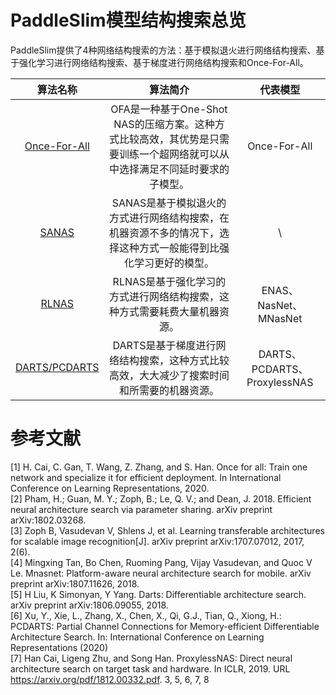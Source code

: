 # PaddleSlim模型结构搜索总览

PaddleSlim提供了4种网络结构搜索的方法：基于模拟退火进行网络结构搜索、基于强化学习进行网络结构搜索、基于梯度进行网络结构搜索和Once-For-All。

| 算法名称  |   算法简介   | 代表模型 |
|:---------:|:------------:|:--------:|
| [Once-For-All](nas_ofa.md)    | OFA是一种基于One-Shot NAS的压缩方案。这种方式比较高效，其优势是只需要训练一个超网络就可以从中选择满足不同延时要求的子模型。 | Once-For-All   |
| [SANAS](../../quick_start/static/nas_tutorial.md)            | SANAS是基于模拟退火的方式进行网络结构搜索，在机器资源不多的情况下，选择这种方式一般能得到比强化学习更好的模型。             | \              |
| [RLNAS](./../api_cn/nas_api.rst)            | RLNAS是基于强化学习的方式进行网络结构搜索，这种方式需要耗费大量机器资源。 | ENAS、NasNet、MNasNet  |
| [DARTS/PCDARTS](../../api_cn/darts.rst) | DARTS是基于梯度进行网络结构搜索，这种方式比较高效，大大减少了搜索时间和所需要的机器资源。 |DARTS、PCDARTS、ProxylessNAS|


# 参考文献
[1] H. Cai, C. Gan, T. Wang, Z. Zhang, and S. Han. Once for all: Train one network and specialize it for efficient deployment. In International Conference on Learning Representations, 2020.  
[2] Pham, H.; Guan, M. Y.; Zoph, B.; Le, Q. V.; and Dean, J. 2018. Efficient neural architecture search via parameter sharing. arXiv preprint arXiv:1802.03268.  
[3] Zoph B, Vasudevan V, Shlens J, et al. Learning transferable architectures for scalable image recognition[J]. arXiv preprint arXiv:1707.07012, 2017, 2(6).  
[4] Mingxing Tan, Bo Chen, Ruoming Pang, Vijay Vasudevan, and Quoc V Le. Mnasnet: Platform-aware neural architecture search for mobile. arXiv preprint arXiv:1807.11626, 2018.  
[5] H Liu, K Simonyan, Y Yang. Darts: Differentiable architecture search. arXiv preprint arXiv:1806.09055, 2018.  
[6] Xu, Y., Xie, L., Zhang, X., Chen, X., Qi, G.J., Tian, Q., Xiong, H.: PCDARTS: Partial Channel Connections for Memory-efficient Differentiable Architecture Search. In: International Conference on Learning Representations (2020)  
[7] Han Cai, Ligeng Zhu, and Song Han. ProxylessNAS: Direct neural architecture search on target task and hardware. In ICLR, 2019. URL https://arxiv.org/pdf/1812.00332.pdf. 3, 5, 6, 7, 8  
